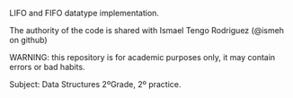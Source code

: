 LIFO and FIFO datatype implementation.

The authority of the code is shared with Ismael Tengo Rodriguez (@ismeh on github)

WARNING: this repository is for academic purposes only, it may contain errors or bad habits.

Subject: Data Structures 2ºGrade, 2º practice.
